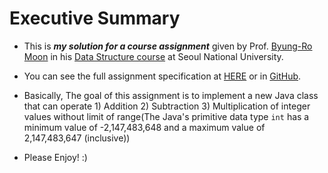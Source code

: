# Executive Summary #
* This is **_my solution for a course assignment_** given by Prof. [Byung-Ro Moon](http://soar.snu.ac.kr/~moon//index.html "Title") in his [Data Structure course](http://soar.snu.ac.kr/course.html "Title") at Seoul National University.

* You can see the full assignment specification at [HERE](http://147.46.240.125:8000/assignments/1 "Title") or in [GitHub](https://github.com/operatz/sustainable-assistance/blob/master/public/assignment_content/1.html "Title").

* Basically, The goal of this assignment is to implement a new Java class that can operate 1) Addition 2) Subtraction 3) Multiplication of integer values without limit of range(The Java's primitive data type <code lang= 'java'>int</code> has a minimum value of -2,147,483,648 and a maximum value of 2,147,483,647 (inclusive))

* Please Enjoy! :)

